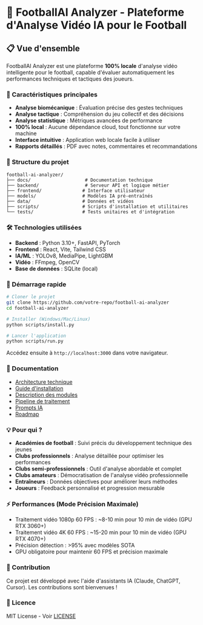 # 🎯 FootballAI Analyzer - Plateforme d'Analyse Vidéo IA pour le Football

## 📋 Vue d'ensemble

FootballAI Analyzer est une plateforme **100% locale** d'analyse vidéo intelligente pour le football, capable d'évaluer automatiquement les performances techniques et tactiques des joueurs.

### 🚀 Caractéristiques principales

- **Analyse biomécanique** : Évaluation précise des gestes techniques
- **Analyse tactique** : Compréhension du jeu collectif et des décisions
- **Analyse statistique** : Métriques avancées de performance
- **100% local** : Aucune dépendance cloud, tout fonctionne sur votre machine
- **Interface intuitive** : Application web locale facile à utiliser
- **Rapports détaillés** : PDF avec notes, commentaires et recommandations

### 📁 Structure du projet

```
football-ai-analyzer/
├── docs/                    # Documentation technique
├── backend/                 # Serveur API et logique métier
├── frontend/               # Interface utilisateur
├── models/                 # Modèles IA pré-entraînés
├── data/                   # Données et vidéos
├── scripts/                # Scripts d'installation et utilitaires
└── tests/                  # Tests unitaires et d'intégration
```

### 🛠️ Technologies utilisées

- **Backend** : Python 3.10+, FastAPI, PyTorch
- **Frontend** : React, Vite, Tailwind CSS
- **IA/ML** : YOLOv8, MediaPipe, LightGBM
- **Vidéo** : FFmpeg, OpenCV
- **Base de données** : SQLite (local)

### 🚦 Démarrage rapide

```bash
# Cloner le projet
git clone https://github.com/votre-repo/football-ai-analyzer
cd football-ai-analyzer

# Installer (Windows/Mac/Linux)
python scripts/install.py

# Lancer l'application
python scripts/run.py
```

Accédez ensuite à `http://localhost:3000` dans votre navigateur.

### 📖 Documentation

- [Architecture technique](./ARCHITECTURE.md)
- [Guide d'installation](./INSTALLATION.md)
- [Description des modules](./MODULES.md)
- [Pipeline de traitement](./PIPELINE.md)
- [Prompts IA](./PROMPTS.md)
- [Roadmap](./ROADMAP.md)

### 💡 Pour qui ?

- **Académies de football** : Suivi précis du développement technique des jeunes
- **Clubs professionnels** : Analyse détaillée pour optimiser les performances
- **Clubs semi-professionnels** : Outil d'analyse abordable et complet
- **Clubs amateurs** : Démocratisation de l'analyse vidéo professionnelle
- **Entraîneurs** : Données objectives pour améliorer leurs méthodes
- **Joueurs** : Feedback personnalisé et progression mesurable

### ⚡ Performances (Mode Précision Maximale)

- Traitement vidéo 1080p 60 FPS : ~8-10 min pour 10 min de vidéo (GPU RTX 3060+)
- Traitement vidéo 4K 60 FPS : ~15-20 min pour 10 min de vidéo (GPU RTX 4070+)
- Précision détection : >95% avec modèles SOTA
- GPU obligatoire pour maintenir 60 FPS et précision maximale

### 🤝 Contribution

Ce projet est développé avec l'aide d'assistants IA (Claude, ChatGPT, Cursor). Les contributions sont bienvenues !

### 📝 Licence

MIT License - Voir [LICENSE](./LICENSE) 